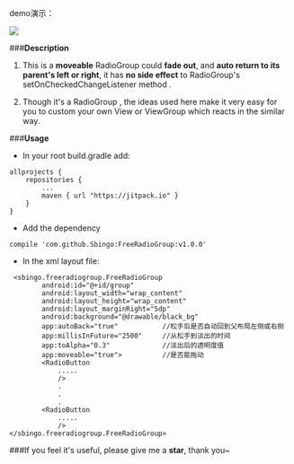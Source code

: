 demo演示：

![](https://github.com/Sbingo/FreeRadioGroup/raw/master/gif/FreeRadioGroup.gif) 

###**Description**

 1. This is a **moveable** RadioGroup could **fade out**, and **auto return to its parent's left or right**,   it has **no side effect** to RadioGroup's setOnCheckedChangeListener method .
 
 2. Though it's a RadioGroup , the ideas used here make it very easy for you to custom your own View or ViewGroup which reacts in the similar way.

###**Usage**

 

 - In your root build.gradle add:

```
allprojects {
	repositories {
		...
		maven { url "https://jitpack.io" }
	}
}
```

 - Add the dependency
```
compile 'com.github.Sbingo:FreeRadioGroup:v1.0.0'
```
 
 - In the xml layout file:
 
```
 <sbingo.freeradiogroup.FreeRadioGroup
        android:id="@+id/group"
        android:layout_width="wrap_content"
        android:layout_height="wrap_content"
        android:layout_marginRight="5dp"
        android:background="@drawable/black_bg"
        app:autoBack="true"           //松手后是否自动回到父布局左侧或右侧
        app:millisInFuture="2500"     //从松手到淡出的时间
        app:toAlpha="0.3"             //淡出后的透明度值
        app:moveable="true">          //是否能拖动
        <RadioButton
		    .....
            />
            .
            .
            .
        <RadioButton
		    .....
            />
</sbingo.freeradiogroup.FreeRadioGroup>

```

###If you feel it's useful, please give me a **star**, thank you~


